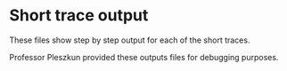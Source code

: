 # Short trace output
These files show step by step output for each of the short traces.

Professor Pleszkun provided these outputs files for debugging purposes.
